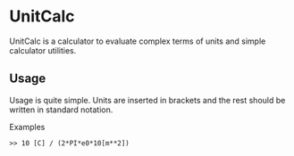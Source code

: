 # UnitCalc

UnitCalc is a calculator to evaluate complex terms of units and simple calculator utilities.

## Usage

Usage is quite simple. Units are inserted in brackets and the rest should be written in standard notation.

Examples
```text
>> 10 [C] / (2*PI*e0*10[m**2])
```